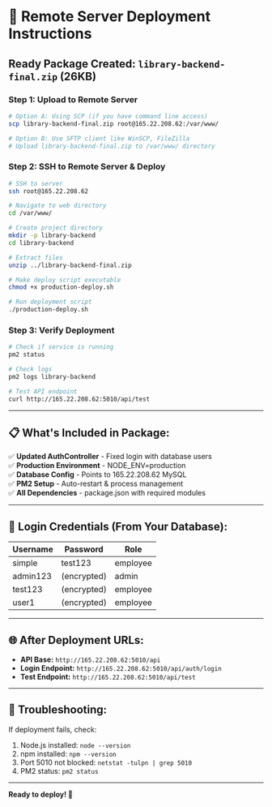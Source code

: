 # 🚀 Remote Server Deployment Instructions

## Ready Package Created: `library-backend-final.zip` (26KB)

### Step 1: Upload to Remote Server
```bash
# Option A: Using SCP (if you have command line access)
scp library-backend-final.zip root@165.22.208.62:/var/www/

# Option B: Use SFTP client like WinSCP, FileZilla
# Upload library-backend-final.zip to /var/www/ directory
```

### Step 2: SSH to Remote Server & Deploy
```bash
# SSH to server
ssh root@165.22.208.62

# Navigate to web directory
cd /var/www/

# Create project directory
mkdir -p library-backend
cd library-backend

# Extract files
unzip ../library-backend-final.zip

# Make deploy script executable
chmod +x production-deploy.sh

# Run deployment script
./production-deploy.sh
```

### Step 3: Verify Deployment
```bash
# Check if service is running
pm2 status

# Check logs
pm2 logs library-backend

# Test API endpoint
curl http://165.22.208.62:5010/api/test
```

---

## 📋 What's Included in Package:

✅ **Updated AuthController** - Fixed login with database users  
✅ **Production Environment** - NODE_ENV=production  
✅ **Database Config** - Points to 165.22.208.62 MySQL  
✅ **PM2 Setup** - Auto-restart & process management  
✅ **All Dependencies** - package.json with required modules  

---

## 🔐 Login Credentials (From Your Database):

| Username | Password | Role |
|----------|----------|------|
| simple   | test123  | employee |
| admin123 | (encrypted) | admin |
| test123  | (encrypted) | employee |
| user1    | (encrypted) | employee |

---

## 🌐 After Deployment URLs:

- **API Base:** `http://165.22.208.62:5010/api`
- **Login Endpoint:** `http://165.22.208.62:5010/api/auth/login`
- **Test Endpoint:** `http://165.22.208.62:5010/api/test`

---

## 🔧 Troubleshooting:

If deployment fails, check:
1. Node.js installed: `node --version`
2. npm installed: `npm --version`  
3. Port 5010 not blocked: `netstat -tulpn | grep 5010`
4. PM2 status: `pm2 status`

---

**Ready to deploy! 🚀**

